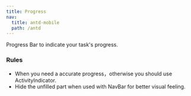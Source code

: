 ```yaml
---
title: Progress
nav:
  title: antd-mobile
  path: /antd
---
```


Progress Bar to indicate your task's progress.

### Rules

- When you need a accurate progress，otherwise you should use ActivityIndicator.
- Hide the unfilled part when used with NavBar for better visual feeling.

<code src="./demos/basic.tsx" />

<API/>